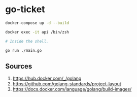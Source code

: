 # go-ticket

```sh
docker-compose up -d --build

docker exec -it api /bin/zsh

# Inside the shell.

go run ./main.go
```


## Sources
1. https://hub.docker.com/_/golang
2. https://github.com/golang-standards/project-layout
3. https://docs.docker.com/language/golang/build-images/
